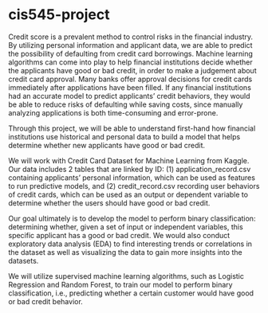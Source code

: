 # cis545-project

Credit score is a prevalent method to control risks in the financial industry. By utilizing personal information and applicant data, we are able to predict the possibility of defaulting from credit card borrowings. Machine learning algorithms can come into play to help financial institutions decide whether the applicants have good or bad credit, in order to make a judgement about credit card approval. Many banks offer approval decisions for credit cards immediately after applications have been filled. If any financial institutions had an accurate model to predict applicants’ credit behaviors, they would be able to reduce risks of defaulting while saving costs, since manually analyzing applications is both time-consuming and error-prone.

Through this project, we will be able to understand first-hand how financial institutions use historical and personal data to build a model that helps determine whether new applicants have good or bad credit.

We will work with Credit Card Dataset for Machine Learning from Kaggle. Our data includes 2 tables that are linked by ID: (1) application_record.csv containing applicants’ personal information, which can be used as features to run predictive models, and (2) credit_record.csv recording user behaviors of credit cards, which can be used as an output or dependent variable to determine whether the users should have good or bad credit.

Our goal ultimately is to develop the model to perform binary classification: determining whether, given a set of input or independent variables, this specific applicant has a good or bad credit. We would also conduct exploratory data analysis (EDA) to find interesting trends or correlations in the dataset as well as visualizing the data to gain more insights into the datasets.

We will utilize supervised machine learning algorithms, such as Logistic Regression and Random Forest, to train our model to perform binary classification, i.e., predicting whether a certain customer would have good or bad credit behavior.
